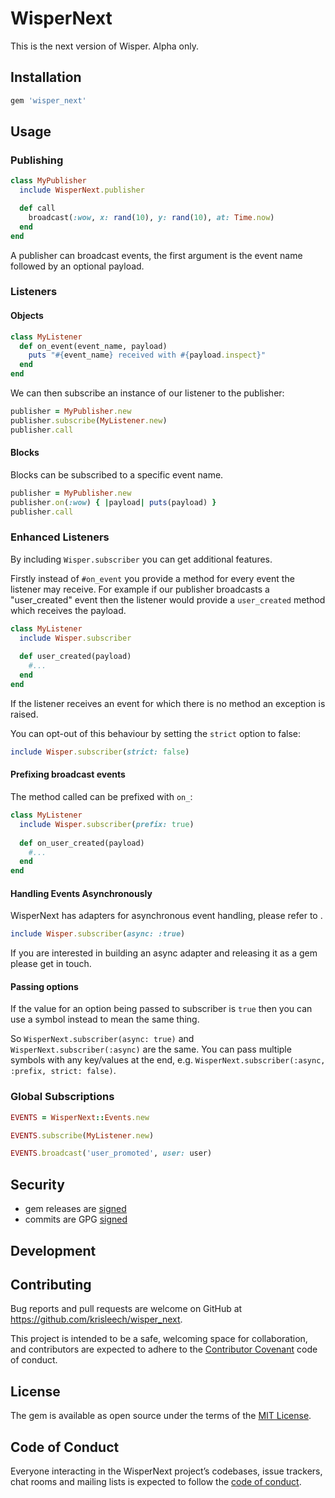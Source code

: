 # WisperNext

This is the next version of Wisper. Alpha only.

## Installation

```ruby
gem 'wisper_next'
```

## Usage

### Publishing

```ruby
class MyPublisher
  include WisperNext.publisher

  def call
    broadcast(:wow, x: rand(10), y: rand(10), at: Time.now)
  end
end
```

A publisher can broadcast events, the first argument is the event name followed
by an optional payload.

### Listeners

#### Objects

```ruby
class MyListener
  def on_event(event_name, payload)
    puts "#{event_name} received with #{payload.inspect}"
  end
end
```

We can then subscribe an instance of our listener to the publisher:

```ruby
publisher = MyPublisher.new
publisher.subscribe(MyListener.new)
publisher.call
```

#### Blocks

Blocks can be subscribed to a specific event name.

```ruby
publisher = MyPublisher.new
publisher.on(:wow) { |payload| puts(payload) }
publisher.call
```

### Enhanced Listeners

By including `Wisper.subscriber` you can get additional features.

Firstly instead of `#on_event` you provide a method for every event the
listener may receive. For example if our publisher broadcasts a "user_created"
event then the listener would provide a `user_created` method which receives
the payload.

```ruby
class MyListener
  include Wisper.subscriber
  
  def user_created(payload)
    #...
  end
end
```

If the listener receives an event for which there is no method an exception
is raised.

You can opt-out of this behaviour by setting the `strict` option to false:

```ruby
include Wisper.subscriber(strict: false)
```

#### Prefixing broadcast events

The method called can be prefixed with `on_`:

```ruby
class MyListener
  include Wisper.subscriber(prefix: true)
  
  def on_user_created(payload)
    #...
  end
end
```

#### Handling Events Asynchronously

WisperNext has adapters for asynchronous event handling, please refer to
<TODO>.

```ruby
include Wisper.subscriber(async: :true)
```

If you are interested in building an async adapter and releasing it as a gem
please get in touch.

#### Passing options

If the value for an option being passed to subscriber is `true` then you can
use a symbol instead to mean the same thing.

So `WisperNext.subscriber(async: true)` and `WisperNext.subscriber(:async)` are
the same. You can pass multiple symbols with any key/values at the end,
e.g. `WisperNext.subscriber(:async, :prefix, strict: false)`.

### Global Subscriptions

```ruby
EVENTS = WisperNext::Events.new

EVENTS.subscribe(MyListener.new)

EVENTS.broadcast('user_promoted', user: user)
```

## Security

* gem releases are [signed]()
* commits are GPG [signed]()

## Development

## Contributing

Bug reports and pull requests are welcome on GitHub at https://github.com/krisleech/wisper_next.

This project is intended to be a safe, welcoming space for collaboration, and contributors are expected to adhere to the [Contributor Covenant](http://contributor-covenant.org) code of conduct.

## License

The gem is available as open source under the terms of the [MIT License](https://opensource.org/licenses/MIT).

## Code of Conduct

Everyone interacting in the WisperNext project’s codebases, issue trackers, chat rooms and mailing lists is expected to follow the [code of conduct](https://github.com/[USERNAME]/wisper_next/blob/master/CODE_OF_CONDUCT.md).
